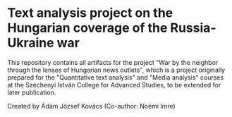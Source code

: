 # Text analysis project on the Hungarian coverage of the Russia-Ukraine war

This repository contains all artifacts for the project "War by the neighbor through the lenses of Hungarian news outlets", which is a project originally prepared for the "Quantitative text analysis" and "Media analysis" courses at the Széchenyi István College for Advanced Studies, to be extended for later publication. 

Created by Ádám József Kovács (Co-author: Noémi Imre) 
